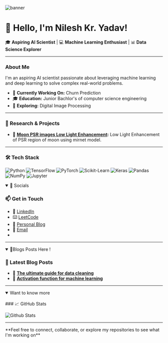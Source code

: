 ![banner](https://media.licdn.com/dms/image/v2/D5616AQFJ-JWQiOyZ8g/profile-displaybackgroundimage-shrink_350_1400/profile-displaybackgroundimage-shrink_350_1400/0/1726059864192?e=1731542400&v=beta&t=CQ-8lyzwfzbVyF3SMSN2xS4CkAyER9th-o6qIwg4CEM)
# 👋 Hello, I'm Nilesh Kr. Yadav!

🎓 **Aspiring AI Scientist** | 💻 **Machine Learning Enthusiast** | 📊 **Data Science Explorer**

---

### About Me

I'm an aspiring AI scientist passionate about leveraging machine learning and deep learning to solve complex real-world problems.

- 🎯 **Currently Working On:** Churn Prediction
- 🎓 **Education:** Junior Bachlor's of computer science engineering
- 🌱 **Exploring:** Digital Image Processing

---

### 🔬 Research & Projects

- 🚀 **[Moon PSR images Low Light Enhancement](https://github.com/ISRO-EPSR):** Low Light Enhancement of PSR region of moon using mirnet model.


---

### 🛠️ Tech Stack

![Python](https://img.shields.io/badge/Python-3776AB?style=flat-square&logo=python&logoColor=white)
![TensorFlow](https://img.shields.io/badge/TensorFlow-FF6F00?style=flat-square&logo=tensorflow&logoColor=white)
![PyTorch](https://img.shields.io/badge/PyTorch-EE4C2C?style=flat-square&logo=pytorch&logoColor=white)
![Scikit-Learn](https://img.shields.io/badge/Scikit--Learn-F7931E?style=flat-square&logo=scikit-learn&logoColor=white)
![Keras](https://img.shields.io/badge/Keras-D00000?style=flat-square&logo=keras&logoColor=white)
![Pandas](https://img.shields.io/badge/Pandas-150458?style=flat-square&logo=pandas&logoColor=white)
![NumPy](https://img.shields.io/badge/NumPy-013243?style=flat-square&logo=numpy&logoColor=white)
![Jupyter](https://img.shields.io/badge/Jupyter-F37626?style=flat-square&logo=jupyter&logoColor=white)

<details open>
<summary>🔗 Socials</summary>

  <h3> 📫 Get in Touch</h3>
  
- 💼 [LinkedIn](https://www.linkedin.com/in/nileshyadavme/)
- ⌨️  [LeetCode](https://leetcode.com/u/nileshyadavme/)
- 📝 [Personal Blog](nileshml.hashnode.dev)
- 📧 [Email](mailto:contact.nileshy@gmail.com)
- 
---
</details>

<details open>
<summary> 📜Blogs Posts Here !</summary>
  
### 📜 Latest Blog Posts

- 📝 **[The ultimate guide for data cleaning](https://nileshml.hashnode.dev/the-ultimate-guide-for-data-cleaning)**
- 📝 **[Activation function for machine learning](https://nileshml.hashnode.dev/activation-functions-for-machine-learning)**

---
</details>
<details open>
<summary>Want to know more</summary>
<br>
### 📈 GitHub Stats

![Github Stats](https://github-readme-stats.vercel.app/api?username=nileshyadavme&show_icons=true&theme=radical)

---
</details>
**Feel free to connect, collaborate, or explore my repositories to see what I'm working on**
